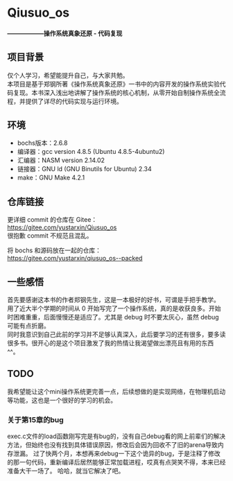 # Qiusuo_os
#### ——————操作系统真象还原 - 代码复现

## 项目背景

仅个人学习，希望能提升自己，与大家共勉。  
本项目是基于郑钢所著《操作系统真象还原》一书中的内容开发的操作系统实验代码复现。本书深入浅出地讲解了操作系统的核心机制，从零开始自制操作系统全流程，并提供了详尽的代码实现与运行环境。

## 环境

- bochs版本：2.6.8  
- 编译器：gcc version 4.8.5 (Ubuntu 4.8.5-4ubuntu2)  
- 汇编器：NASM version 2.14.02  
- 链接器：GNU ld (GNU Binutils for Ubuntu) 2.34  
- make：GNU Make 4.2.1  

## 仓库链接

更详细 commit 的仓库在 Gitee：  
<a href="https://gitee.com/yustarxin/Qiusuo_os" target="_blank">https://gitee.com/yustarxin/Qiusuo_os</a>  
很抱歉 commit 不规范且混乱。

将 bochs 和源码放在一起的仓库：  
<a href="https://gitee.com/yustarxin/qiusuo_os--packed" target="_blank">https://gitee.com/yustarxin/qiusuo_os--packed</a>

## 一些感悟

首先要感谢这本书的作者郑钢先生，这是一本极好的好书，可谓是手把手教学。  
用了近大半个学期的时间从 0 开始写完了一个操作系统，真的是收获良多。开始时困难重重，后面慢慢还是适应了。尤其是 debug 时不要太灰心，虽然 debug 可能有点折磨。  
同时我意识到自己此前的学习并不足够认真深入，此后要学习的还有很多，要多读很多书。很开心的是这个项目激发了我的热情让我渴望做出漂亮且有用的东西 ^^。  

## TODO
我希望能让这个mini操作系统更完善一点，后续想做的是实现网络，在物理机启动等功能，这也是一个很好的学习的机会。

### 关于第15章的bug
exec.c文件的load函数刚写完是有bug的，没有自己debug看的网上前辈们的解决方法，但始终也没有找到具体错误原因，修改后会因为回收不了旧的arena导致内存泄漏。
过了快两个月，本想再来debug一下这个诡异的bug，于是注释了修改的那一句代码，重新编译后居然能够正常加载进程，哎真有点哭笑不得，本来已经准备大干一场了。
哈哈，就当它解决了吧。